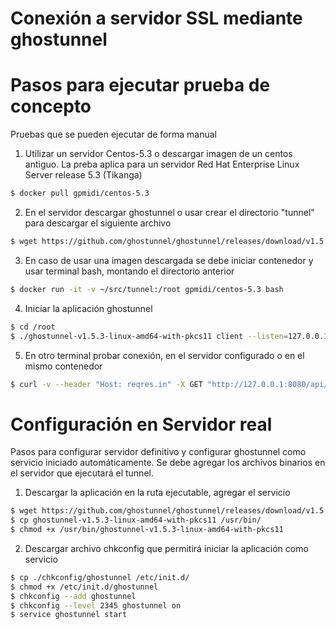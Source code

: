 Conexión a servidor SSL mediante ghostunnel
==========================================
# Pasos para ejecutar prueba de concepto
Pruebas que se pueden ejecutar de forma manual

1. Utilizar un servidor Centos-5.3 o descargar imagen de un centos antiguo. La preba aplica para un servidor Red Hat Enterprise Linux Server release 5.3 (Tikanga)
```sh
$ docker pull gpmidi/centos-5.3
```
2. En el servidor descargar ghostunnel o usar crear el directorio "tunnel" para descargar el siguiente archivo 
```sh
$ wget https://github.com/ghostunnel/ghostunnel/releases/download/v1.5.3/ghostunnel-v1.5.3-linux-amd64-with-pkcs11
```
3. En caso de usar una imagen descargada se debe iniciar contenedor y usar terminal bash, montando el directorio anterior
```sh
$ docker run -it -v ~/src/tunnel:/root gpmidi/centos-5.3 bash
```
4. Iniciar la aplicación ghostunnel
```sh
$ cd /root
$ ./ghostunnel-v1.5.3-linux-amd64-with-pkcs11 client --listen=127.0.0.1:8080 --target=reqres.in:443 --override-server-name=reqres.in  --unsafe-listen --disable-authentication
```
5. En otro terminal probar conexión, en el servidor configurado o en el mismo contenedor
```sh
$ curl -v --header "Host: reqres.in" -X GET "http://127.0.0.1:8080/api/users\?page\=2"
```
# Configuración en Servidor real
Pasos para configurar servidor definitivo y configurar ghostunnel como servicio iniciado automáticamente. Se debe agregar los archivos binarios en el servidor que ejecutará el tunnel.
1. Descargar la aplicación en la ruta ejecutable, agregar el servicio
```sh
$ wget https://github.com/ghostunnel/ghostunnel/releases/download/v1.5.3/ghostunnel-v1.5.3-linux-amd64-with-pkcs11
$ cp ghostunnel-v1.5.3-linux-amd64-with-pkcs11 /usr/bin/
$ chmod +x /usr/bin/ghostunnel-v1.5.3-linux-amd64-with-pkcs11
```
2. Descargar archivo chkconfig que permitirá iniciar la aplicación como servicio
```sh
$ cp ./chkconfig/ghostunnel /etc/init.d/
$ chmod +x /etc/init.d/ghostunnel
$ chkconfig --add ghostunnel
$ chkconfig --level 2345 ghostunnel on
$ service ghostunnel start
```
